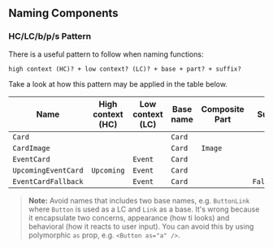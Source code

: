 ## Naming Components

### HC/LC/b/p/s Pattern
There is a useful pattern to follow when naming functions:

```
high context (HC)? + low context? (LC)? + base + part? + suffix?
```

Take a look at how this pattern may be applied in the table below.

| Name                   | High context (HC) | Low context (LC) | Base name      | Composite Part | Suffix      |
| ---------------------- | ----------------- | ---------------- | -------------- | -------------- | ----------- |
| `Card`                 |                   |                  | `Card`         |                |             |
| `CardImage`            |                   |                  | `Card`         | `Image`        |             |
| `EventCard`            |                   | `Event`          | `Card`         |                |             |
| `UpcomingEventCard`    | `Upcoming`        | `Event`          | `Card`         |                |             |
| `EventCardFallback`    |                   | `Event`          | `Card`         |                | `Fallback`  |

> **Note:** Avoid names that includes two base names, e.g. `ButtonLink` where `Button` is used as a LC and `Link` as a base. It's wrong because it encapsulate two concerns, appearance (how ti looks) and behavioral (how it reacts to user input). You can avoid this by using polymorphic `as` prop, e.g. `<Button as="a" />`.
